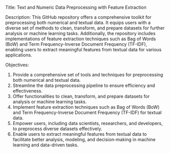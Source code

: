 Title: Text and Numeric Data Preprocessing with Feature Extraction

Description:
This GitHub repository offers a comprehensive toolkit for preprocessing both numerical and textual data. It equips users with a diverse set of methods to clean, transform, and prepare datasets for further analysis or machine learning tasks. Additionally, the repository includes implementations of feature extraction techniques such as Bag of Words (BoW) and Term Frequency-Inverse Document Frequency (TF-IDF), enabling users to extract meaningful features from textual data for various applications.

Objectives:
1. Provide a comprehensive set of tools and techniques for preprocessing both numerical and textual data.
2. Streamline the data preprocessing pipeline to ensure efficiency and effectiveness.
3. Offer functionalities to clean, transform, and prepare datasets for analysis or machine learning tasks.
4. Implement feature extraction techniques such as Bag of Words (BoW) and Term Frequency-Inverse Document Frequency (TF-IDF) for textual data.
5. Empower users, including data scientists, researchers, and developers, to preprocess diverse datasets effectively.
6. Enable users to extract meaningful features from textual data to facilitate better analysis, modeling, and decision-making in machine learning and data-driven tasks.
